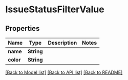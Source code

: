 # IssueStatusFilterValue

## Properties

Name | Type | Description | Notes
------------ | ------------- | ------------- | -------------
**name** | **String** |  | 
**color** | **String** |  | 

[[Back to Model list]](../README.md#documentation-for-models) [[Back to API list]](../README.md#documentation-for-api-endpoints) [[Back to README]](../README.md)


